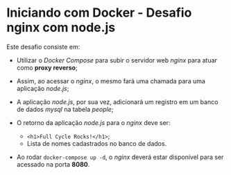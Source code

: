 # Iniciando com Docker - Desafio nginx com node.js

Este desafio consiste em:

- Utilizar o _Docker Compose_ para subir o servidor web _nginx_ para atuar como **proxy reverso**;

- Assim, ao acessar o _nginx_, o mesmo fará uma chamada para uma aplicação _node.js_;

- A aplicação _node.js_, por sua vez, adicionará um registro em um banco de dados _mysql_ na tabela _people_;

- O retorno da aplicação _node.js_ para o _nginx_ deve ser:

  - `<h1>Full Cycle Rocks!</h1>`;
  - Lista de nomes cadastrados no banco de dados.

- Ao rodar `docker-compose up -d`, o _nginx_ deverá estar disponível para ser acessado na porta **8080**.
